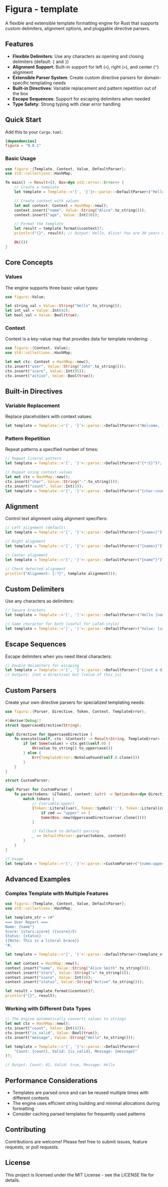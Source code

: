 # Figura - template

A flexible and extensible template formatting engine for Rust that supports custom delimiters, alignment options, and pluggable directive parsers.

## Features

- **Flexible Delimiters**: Use any characters as opening and closing delimiters (default: `{` and `}`)
- **Alignment Support**: Built-in support for left (`<`), right (`>`), and center (`^`) alignment
- **Extensible Parser System**: Create custom directive parsers for domain-specific templating needs
- **Built-in Directives**: Variable replacement and pattern repetition out of the box
- **Escape Sequences**: Support for escaping delimiters when needed
- **Type Safety**: Strong typing with clear error handling

## Quick Start

Add this to your `Cargo.toml`:

```toml
[dependencies]
figura = "0.0.1"
```

### Basic Usage

```rust
use figura::{Template, Context, Value, DefaultParser};
use std::collections::HashMap;

fn main() -> Result<(), Box<dyn std::error::Error>> {
    // Create a template
    let template = Template::<'{', '}'}>::parse::<DefaultParser>("Hello, {name}! You are {age} years old.")?;

    // Create context with values
    let mut context: Context = HashMap::new();
    context.insert("name", Value::String("Alice".to_string()));
    context.insert("age", Value::Int(30));

    // Format the template
    let result = template.format(&context)?;
    println!("{}", result); // Output: Hello, Alice! You are 30 years old.

    Ok(())
}
```

## Core Concepts

### Values

The engine supports three basic value types:

```rust
use figura::Value;

let string_val = Value::String("Hello".to_string());
let int_val = Value::Int(42);
let bool_val = Value::Bool(true);
```

### Context

Context is a key-value map that provides data for template rendering:

```rust
use figura::{Context, Value};
use std::collections::HashMap;

let mut ctx: Context = HashMap::new();
ctx.insert("user", Value::String("John".to_string()));
ctx.insert("score", Value::Int(95));
ctx.insert("active", Value::Bool(true));
```

## Built-in Directives

### Variable Replacement

Replace placeholders with context values:

```rust
let template = Template::<'{', '}'>::parse::<DefaultParser>("Welcome, {username}!")?;
```

### Pattern Repetition

Repeat patterns a specified number of times:

```rust
// Repeat literal pattern
let template = Template::<'{', '}'>::parse::<DefaultParser>("{*:5}")?; // Outputs: *****

// Repeat using context values
let mut ctx = HashMap::new();
ctx.insert("char", Value::String("-".to_string()));
ctx.insert("count", Value::Int(3));
let template = Template::<'{', '}'>::parse::<DefaultParser>("{char:count}")?; // Outputs: ---
```

## Alignment

Control text alignment using alignment specifiers:

```rust
// Left alignment (default)
let template = Template::<'{', '}'>::parse::<DefaultParser>("{name<}")?;

// Right alignment
let template = Template::<'{', '}'>::parse::<DefaultParser>("{name>}")?;

// Center alignment
let template = Template::<'{', '}'>::parse::<DefaultParser>("{name^}")?;

// Check detected alignment
println!("Alignment: {:?}", template.alignment());
```

## Custom Delimiters

Use any characters as delimiters:

```rust
// Square brackets
let template = Template::<'[', ']'>::parse::<DefaultParser>("Hello [name]!")?;

// Same character for both (useful for LaTeX-style)
let template = Template::<'|', '|'>::parse::<DefaultParser>("Value: |variable|")?;
```

## Escape Sequences

Escape delimiters when you need literal characters:

```rust
// Double delimiters for escaping
let template = Template::<'{', '}'>::parse::<DefaultParser>("{{not a directive}} but {this_is}")?;
// Outputs: {not a directive} but [value of this_is]
```

## Custom Parsers

Create your own directive parsers for specialized templating needs:

```rust
use figura::{Parser, Directive, Token, Context, TemplateError};

#[derive(Debug)]
struct UppercaseDirective(String);

impl Directive for UppercaseDirective {
    fn execute(&self, ctx: &Context) -> Result<String, TemplateError> {
        if let Some(value) = ctx.get(&self.0) {
            Ok(value.to_string().to_uppercase())
        } else {
            Err(TemplateError::NoValueFound(self.0.clone()))
        }
    }
}

struct CustomParser;

impl Parser for CustomParser {
    fn parse(tokens: &[Token], content: &str) -> Option<Box<dyn Directive>> {
        match tokens {
            // {variable:upper}
            [Token::Literal(var), Token::Symbol(':'), Token::Literal(cmd)]
                if cmd == "upper" => {
                Some(Box::new(UppercaseDirective(var.clone())))
            }

            // Fallback to default parsing
            _ => DefaultParser::parse(tokens, content)
        }
    }
}

// Usage
let template = Template::<'{', '}'>::parse::<CustomParser>("{name:upper}")?;
```

## Advanced Examples

### Complex Template with Multiple Features

```rust
use figura::{Template, Context, Value, DefaultParser};
use std::collections::HashMap;

let template_str = r#"
=== User Report ===
Name: {name^}
Score: {stars:score} ({score}/5)
Status: {status}
{{Note: This is a literal brace}}
"#;

let template = Template::<'{', '}'>::parse::<DefaultParser>(template_str)?;

let mut context = HashMap::new();
context.insert("name", Value::String("Alice Smith".to_string()));
context.insert("stars", Value::String("★".to_string()));
context.insert("score", Value::Int(4));
context.insert("status", Value::String("Active".to_string()));

let result = template.format(&context)?;
println!("{}", result);
```

### Working with Different Data Types

```rust
// The engine automatically converts values to strings
let mut ctx = HashMap::new();
ctx.insert("count", Value::Int(42));
ctx.insert("is_valid", Value::Bool(true));
ctx.insert("message", Value::String("Hello".to_string()));

let template = Template::<'{', '}'>::parse::<DefaultParser>(
    "Count: {count}, Valid: {is_valid}, Message: {message}"
)?;

// Output: Count: 42, Valid: true, Message: Hello
```

## Performance Considerations

- Templates are parsed once and can be reused multiple times with different contexts
- The engine uses efficient string building and minimal allocations during formatting
- Consider caching parsed templates for frequently used patterns

## Contributing

Contributions are welcome! Please feel free to submit issues, feature requests, or pull requests.

## License

This project is licensed under the MIT License - see the LICENSE file for details.
